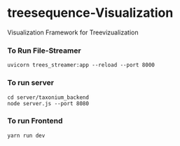 # treesequence-Visualization
Visualization Framework for Treevizualization

### To Run File-Streamer

```
uvicorn trees_streamer:app --reload --port 8000
```

### To run server
```
cd server/taxonium_backend
node server.js --port 8080
```

### To run Frontend
```
yarn run dev
```